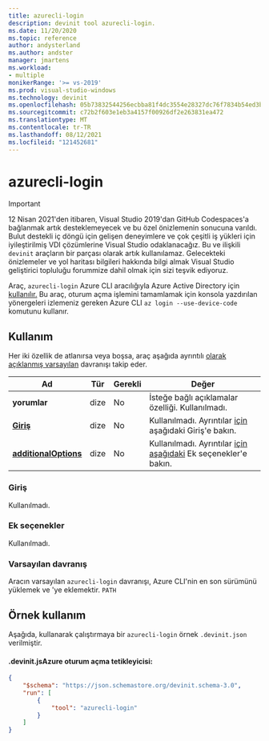 ```yaml
---
title: azurecli-login
description: devinit tool azurecli-login.
ms.date: 11/20/2020
ms.topic: reference
author: andysterland
ms.author: andster
manager: jmartens
ms.workload:
- multiple
monikerRange: '>= vs-2019'
ms.prod: visual-studio-windows
ms.technology: devinit
ms.openlocfilehash: 05b73832544256ecbba81f4dc3554e28327dc76f7834b54ed3bcdfa160c80697
ms.sourcegitcommit: c72b2f603e1eb3a4157f00926df2e263831ea472
ms.translationtype: MT
ms.contentlocale: tr-TR
ms.lasthandoff: 08/12/2021
ms.locfileid: "121452681"
---
```

# <a name="azurecli-login"></a>azurecli-login

> [!IMPORTANT]
> 12 Nisan 2021'den itibaren, Visual Studio 2019'dan GitHub Codespaces'a bağlanmak artık desteklemeyecek ve bu özel önizlemenin sonucuna varıldı. Bulut destekli iç döngü için gelişen deneyimlere ve çok çeşitli iş yükleri için iyileştirilmiş VDI çözümlerine Visual Studio odaklanacağız. Bu ve ilişkili `devinit` araçların bir parçası olarak artık kullanılamaz. Gelecekteki önizlemeler ve yol haritası bilgileri hakkında bilgi almak Visual Studio geliştirici topluluğu forummize dahil olmak için sizi teşvik ediyoruz.

Araç, `azurecli-login` Azure CLI aracılığıyla Azure Active Directory için [kullanılır.](/cli/azure/authenticate-azure-cli?preserve-view=true&view=azure-cli-latest) Bu araç, oturum açma işlemini tamamlamak için konsola yazdırılan yönergeleri izlemeniz gereken Azure CLI `az login --use-device-code` komutunu kullanır.

## <a name="usage"></a>Kullanım

Her iki özellik de atlanırsa veya boşsa, araç aşağıda ayrıntılı [olarak açıklanmış varsayılan](#default-behavior) davranışı takip eder.

| Ad                                             | Tür   | Gerekli | Değer                                                                          |
|--------------------------------------------------|--------|----------|--------------------------------------------------------------------------------|
| **yorumlar**                                     | dize | No       | İsteğe bağlı açıklamalar özelliği. Kullanılmadı.                                          |
| [**Giriş**](#input)                              | dize | No       | Kullanılmadı. Ayrıntılar [için](#input) aşağıdaki Giriş'e bakın.                               |
| [**additionalOptions**](#additional-options)     | dize | No       | Kullanılmadı. Ayrıntılar [için aşağıdaki](#additional-options) Ek seçenekler'e bakın.     |

### <a name="input"></a>Giriş

Kullanılmadı.

### <a name="additional-options"></a>Ek seçenekler

Kullanılmadı.

### <a name="default-behavior"></a>Varsayılan davranış

Aracın varsayılan `azurecli-login` davranışı, Azure CLI'nin en son sürümünü yüklemek ve 'ye eklemektir. `PATH`

## <a name="example-usage"></a>Örnek kullanım
Aşağıda, kullanarak çalıştırmaya bir `azurecli-login` örnek `.devinit.json` verilmiştir.

#### <a name="devinitjson-that-will-trigger-azure-login"></a>.devinit.jsAzure oturum açma tetikleyicisi:

```json
{
    "$schema": "https://json.schemastore.org/devinit.schema-3.0",
    "run": [
        {
            "tool": "azurecli-login"
        }
    ]
}
```